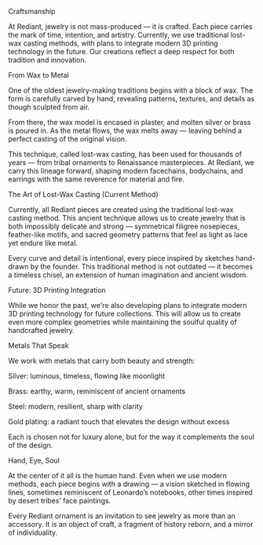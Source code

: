 Craftsmanship

At Rediant, jewelry is not mass-produced — it is crafted. Each piece carries the mark of time, intention, and artistry. Currently, we use traditional lost-wax casting methods, with plans to integrate modern 3D printing technology in the future. Our creations reflect a deep respect for both tradition and innovation.

From Wax to Metal

One of the oldest jewelry-making traditions begins with a block of wax. The form is carefully carved by hand, revealing patterns, textures, and details as though sculpted from air.

From there, the wax model is encased in plaster, and molten silver or brass is poured in. As the metal flows, the wax melts away — leaving behind a perfect casting of the original vision.

This technique, called lost-wax casting, has been used for thousands of years — from tribal ornaments to Renaissance masterpieces. At Rediant, we carry this lineage forward, shaping modern facechains, bodychains, and earrings with the same reverence for material and fire.

The Art of Lost-Wax Casting (Current Method)

Currently, all Rediant pieces are created using the traditional lost-wax casting method. This ancient technique allows us to create jewelry that is both impossibly delicate and strong — symmetrical filigree nosepieces, feather-like motifs, and sacred geometry patterns that feel as light as lace yet endure like metal.

Every curve and detail is intentional, every piece inspired by sketches hand-drawn by the founder. This traditional method is not outdated — it becomes a timeless chisel, an extension of human imagination and ancient wisdom.

Future: 3D Printing Integration

While we honor the past, we're also developing plans to integrate modern 3D printing technology for future collections. This will allow us to create even more complex geometries while maintaining the soulful quality of handcrafted jewelry.

Metals That Speak

We work with metals that carry both beauty and strength:

Silver: luminous, timeless, flowing like moonlight

Brass: earthy, warm, reminiscent of ancient ornaments

Steel: modern, resilient, sharp with clarity

Gold plating: a radiant touch that elevates the design without excess

Each is chosen not for luxury alone, but for the way it complements the soul of the design.

Hand, Eye, Soul

At the center of it all is the human hand. Even when we use modern methods, each piece begins with a drawing — a vision sketched in flowing lines, sometimes reminiscent of Leonardo’s notebooks, other times inspired by desert tribes’ face paintings.

Every Rediant ornament is an invitation to see jewelry as more than an accessory. It is an object of craft, a fragment of history reborn, and a mirror of individuality.